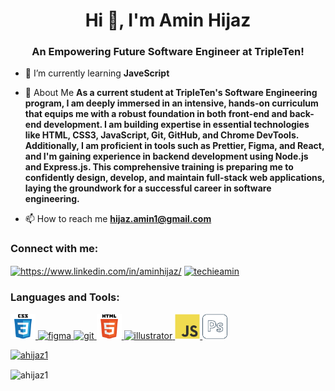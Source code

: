 <h1 align="center">Hi 👋, I'm Amin Hijaz</h1>
<h3 align="center">An Empowering Future Software Engineer at TripleTen!</h3>

- 🌱 I’m currently learning **JaveScript**

- 💬 About Me **As a current student at TripleTen's Software Engineering program, I am deeply immersed in an intensive, hands-on curriculum that equips me with a robust foundation in both front-end and back-end development. I am building expertise in essential technologies like HTML, CSS3, JavaScript, Git, GitHub, and Chrome DevTools. Additionally, I am proficient in tools such as Prettier, Figma, and React, and I'm gaining experience in backend development using Node.js and Express.js. This comprehensive training is preparing me to confidently design, develop, and maintain full-stack web applications, laying the groundwork for a successful career in software engineering.**

- 📫 How to reach me **hijaz.amin1@gmail.com**

<h3 align="left">Connect with me:</h3>
<p align="left">
<a href="https://linkedin.com/in/https://www.linkedin.com/in/aminhijaz/" target="blank"><img align="center" src="https://raw.githubusercontent.com/rahuldkjain/github-profile-readme-generator/master/src/images/icons/Social/linked-in-alt.svg" alt="https://www.linkedin.com/in/aminhijaz/" height="30" width="40" /></a>
<a href="https://instagram.com/techieamin" target="blank"><img align="center" src="https://raw.githubusercontent.com/rahuldkjain/github-profile-readme-generator/master/src/images/icons/Social/instagram.svg" alt="techieamin" height="30" width="40" /></a>
</p>

<h3 align="left">Languages and Tools:</h3>
<p align="left"> <a href="https://www.w3schools.com/css/" target="_blank" rel="noreferrer"> <img src="https://raw.githubusercontent.com/devicons/devicon/master/icons/css3/css3-original-wordmark.svg" alt="css3" width="40" height="40"/> </a> <a href="https://www.figma.com/" target="_blank" rel="noreferrer"> <img src="https://www.vectorlogo.zone/logos/figma/figma-icon.svg" alt="figma" width="40" height="40"/> </a> <a href="https://git-scm.com/" target="_blank" rel="noreferrer"> <img src="https://www.vectorlogo.zone/logos/git-scm/git-scm-icon.svg" alt="git" width="40" height="40"/> </a> <a href="https://www.w3.org/html/" target="_blank" rel="noreferrer"> <img src="https://raw.githubusercontent.com/devicons/devicon/master/icons/html5/html5-original-wordmark.svg" alt="html5" width="40" height="40"/> </a> <a href="https://www.adobe.com/in/products/illustrator.html" target="_blank" rel="noreferrer"> <img src="https://www.vectorlogo.zone/logos/adobe_illustrator/adobe_illustrator-icon.svg" alt="illustrator" width="40" height="40"/> </a> <a href="https://developer.mozilla.org/en-US/docs/Web/JavaScript" target="_blank" rel="noreferrer"> <img src="https://raw.githubusercontent.com/devicons/devicon/master/icons/javascript/javascript-original.svg" alt="javascript" width="40" height="40"/> </a> <a href="https://www.photoshop.com/en" target="_blank" rel="noreferrer"> <img src="https://raw.githubusercontent.com/devicons/devicon/master/icons/photoshop/photoshop-line.svg" alt="photoshop" width="40" height="40"/> </a> </p>


<p align="left"> <a href="https://github.com/ryo-ma/github-profile-trophy"><img src="https://github-profile-trophy.vercel.app/?username=ahijaz1" alt="ahijaz1" /></a> </p>


<p><img align="center" src="https://github-readme-stats.vercel.app/api/top-langs?username=ahijaz1&show_icons=true&locale=en&layout=compact" alt="ahijaz1" /></p>
